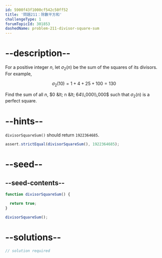 ```yaml
---
id: 5900f43f1000cf542c50ff52
title: '問題211：除數平方和'
challengeType: 1
forumTopicId: 301853
dashedName: problem-211-divisor-square-sum
---
```


# --description--

For a positive integer $n$, let $σ_2(n)$ be the sum of the squares of its divisors. For example,

$$σ_2(10) = 1 + 4 + 25 + 100 = 130$$

Find the sum of all $n$, $0 &lt; n &lt; 64\\,000\\,000$ such that $σ_2(n)$ is a perfect square.

# --hints--

`divisorSquareSum()` should return `1922364685`.

```js
assert.strictEqual(divisorSquareSum(), 1922364685);
```

# --seed--

## --seed-contents--

```js
function divisorSquareSum() {

  return true;
}

divisorSquareSum();
```

# --solutions--

```js
// solution required
```
